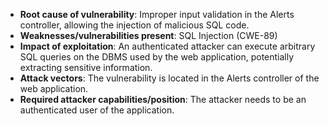 - **Root cause of vulnerability**: Improper input validation in the Alerts controller, allowing the injection of malicious SQL code.
- **Weaknesses/vulnerabilities present**: SQL Injection (CWE-89)
- **Impact of exploitation**: An authenticated attacker can execute arbitrary SQL queries on the DBMS used by the web application, potentially extracting sensitive information.
- **Attack vectors**: The vulnerability is located in the Alerts controller of the web application.
- **Required attacker capabilities/position**: The attacker needs to be an authenticated user of the application.